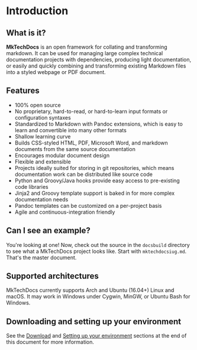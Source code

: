 # Introduction

## What is it?

**MkTechDocs** is an open framework for collating and transforming markdown. It can be used for managing large complex technical documentation projects with dependencies, producing light documentation, or easily and quickly combining and transforming existing Markdown files into a styled webpage or PDF document.

## Features

-   100% open source
-   No proprietary, hard-to-read, or hard-to-learn input formats or configuration syntaxes
-   Standardized to Markdown with Pandoc extensions, which is easy to learn and convertible
    into many other formats
-   Shallow learning curve
-   Builds CSS-styled HTML, PDF, Microsoft Word, and markdown documents
    from the same source documentation
-   Encourages modular document design
-   Flexible and extensible
-   Projects ideally suited for storing in git repositories, which means
    documentation work can be distributed like source code
-   Python and Groovy/Java hooks provide easy access to pre-existing
    code libraries
-   Jinja2 and Groovy template support is baked in for more complex documentation needs
- 	Pandoc templates can be customized on a per-project basis
-   Agile and continuous-integration friendly

## Can I see an example?

You're looking at one! Now, check out the source in the `docsbuild` directory to see what a MkTechDocs project looks like. Start with `mktechdocsiug.md`. That's the master document.

## Supported architectures

MkTechDocs currently supports Arch and Ubuntu (16.04+) Linux and macOS. It may work in Windows under Cygwin, MinGW, or Ubuntu Bash for Windows.

## Downloading and setting up your environment

See the [Download](#download) and [Setting up your environment](#setting-up-your-environment) sections at the end of this document for more information.


